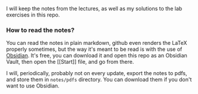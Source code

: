 I will keep the notes from the lectures, as well as my solutions to the lab exercises in this repo.

### How to read the notes?
You can read the notes in plain markdown, github even renders the LaTeX properly sometimes, but the way it's meant to be read is with the use of [Obsidian](https://obsidian.md/). It's free, you can download it and open this repo as an Obsidian Vault, then open the [[Start]] file, and go from there.

I will, periodically, probably not on every update, export the notes to pdfs, and store them in `notes/pdfs` directory. You can download them if you don't want to use Obsidian.
